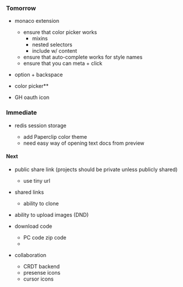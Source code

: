 ### Tomorrow

- monaco extension
  - ensure that color picker works
    - mixins
    - nested selectors
    - include w/ content
  - ensure that auto-complete works for style names
  - ensure that you can meta + click 

- option + backspace
- color picker**

- GH oauth icon


### Immediate

- redis session storage

  - add Paperclip color theme
  - need easy way of opening text docs from preview

#### Next

- public share link (projects should be private unless publicly shared)
  - use tiny url

- shared links
  - ability to clone

- ability to upload images (DND)
- download code
  - PC code zip code
  - 

- collaboration
  - CRDT backend
  - presense icons
  - cursor icons
